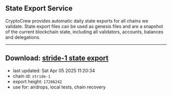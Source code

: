 ## State Export Service
CryptoCrew provides automatic daily state exports for all chains we validate. State export files can be used as genesis files and are a snapshot of the current blockchain state, including all validators, accounts, balances and delegations.

---
**Download: [stride-1 state export](https://dl-eu2.ccvalidators.com/SERVICE/stride/stride-1_export_17286242.json)**
---

- last updated: Sat Apr 05 2025 11:20:34
- chain id: `stride-1`
- export height: `17286242`
- use for: airdrops, local tests, chain recovery
